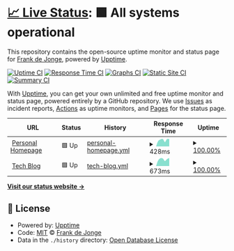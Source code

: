 # [📈 Live Status](https://demo.upptime.js.org): <!--live status--> **🟩 All systems operational**

This repository contains the open-source uptime monitor and status page for [Frank de Jonge](http://blog.frankdejonge.nl/), powered by [Upptime](https://github.com/upptime/upptime).

[![Uptime CI](https://github.com/frankdejonge/uptime-monirots/workflows/Uptime%20CI/badge.svg)](https://github.com/frankdejonge/uptime-monirots/actions?query=workflow%3A%22Uptime+CI%22)
[![Response Time CI](https://github.com/frankdejonge/uptime-monirots/workflows/Response%20Time%20CI/badge.svg)](https://github.com/frankdejonge/uptime-monirots/actions?query=workflow%3A%22Response+Time+CI%22)
[![Graphs CI](https://github.com/frankdejonge/uptime-monirots/workflows/Graphs%20CI/badge.svg)](https://github.com/frankdejonge/uptime-monirots/actions?query=workflow%3A%22Graphs+CI%22)
[![Static Site CI](https://github.com/frankdejonge/uptime-monirots/workflows/Static%20Site%20CI/badge.svg)](https://github.com/frankdejonge/uptime-monirots/actions?query=workflow%3A%22Static+Site+CI%22)
[![Summary CI](https://github.com/frankdejonge/uptime-monirots/workflows/Summary%20CI/badge.svg)](https://github.com/frankdejonge/uptime-monirots/actions?query=workflow%3A%22Summary+CI%22)

With [Upptime](https://upptime.js.org), you can get your own unlimited and free uptime monitor and status page, powered entirely by a GitHub repository. We use [Issues](https://github.com/frankdejonge/uptime-monirots/issues) as incident reports, [Actions](https://github.com/frankdejonge/uptime-monirots/actions) as uptime monitors, and [Pages](https://demo.upptime.js.org) for the status page.

<!--start: status pages-->
<!-- This summary is generated by Upptime (https://github.com/upptime/upptime) -->
<!-- Do not edit this manually, your changes will be overwritten -->
<!-- prettier-ignore -->
| URL | Status | History | Response Time | Uptime |
| --- | ------ | ------- | ------------- | ------ |
| <img alt="" src="https://favicons.githubusercontent.com/frankdejonge.nl" height="13"> [Personal Homepage](https://frankdejonge.nl) | 🟩 Up | [personal-homepage.yml](https://github.com/frankdejonge/uptime-monitors/commits/HEAD/history/personal-homepage.yml) | <details><summary><img alt="Response time graph" src="./graphs/personal-homepage/response-time-week.png" height="20"> 428ms</summary><br><a href="https://status.frankdejonge.nl/history/personal-homepage"><img alt="Response time 428" src="https://img.shields.io/endpoint?url=https%3A%2F%2Fraw.githubusercontent.com%2Ffrankdejonge%2Fuptime-monitors%2FHEAD%2Fapi%2Fpersonal-homepage%2Fresponse-time.json"></a><br><a href="https://status.frankdejonge.nl/history/personal-homepage"><img alt="24-hour response time 428" src="https://img.shields.io/endpoint?url=https%3A%2F%2Fraw.githubusercontent.com%2Ffrankdejonge%2Fuptime-monitors%2FHEAD%2Fapi%2Fpersonal-homepage%2Fresponse-time-day.json"></a><br><a href="https://status.frankdejonge.nl/history/personal-homepage"><img alt="7-day response time 428" src="https://img.shields.io/endpoint?url=https%3A%2F%2Fraw.githubusercontent.com%2Ffrankdejonge%2Fuptime-monitors%2FHEAD%2Fapi%2Fpersonal-homepage%2Fresponse-time-week.json"></a><br><a href="https://status.frankdejonge.nl/history/personal-homepage"><img alt="30-day response time 428" src="https://img.shields.io/endpoint?url=https%3A%2F%2Fraw.githubusercontent.com%2Ffrankdejonge%2Fuptime-monitors%2FHEAD%2Fapi%2Fpersonal-homepage%2Fresponse-time-month.json"></a><br><a href="https://status.frankdejonge.nl/history/personal-homepage"><img alt="1-year response time 428" src="https://img.shields.io/endpoint?url=https%3A%2F%2Fraw.githubusercontent.com%2Ffrankdejonge%2Fuptime-monitors%2FHEAD%2Fapi%2Fpersonal-homepage%2Fresponse-time-year.json"></a></details> | <details><summary><a href="https://status.frankdejonge.nl/history/personal-homepage">100.00%</a></summary><a href="https://status.frankdejonge.nl/history/personal-homepage"><img alt="All-time uptime 100.00%" src="https://img.shields.io/endpoint?url=https%3A%2F%2Fraw.githubusercontent.com%2Ffrankdejonge%2Fuptime-monitors%2FHEAD%2Fapi%2Fpersonal-homepage%2Fuptime.json"></a><br><a href="https://status.frankdejonge.nl/history/personal-homepage"><img alt="24-hour uptime 100.00%" src="https://img.shields.io/endpoint?url=https%3A%2F%2Fraw.githubusercontent.com%2Ffrankdejonge%2Fuptime-monitors%2FHEAD%2Fapi%2Fpersonal-homepage%2Fuptime-day.json"></a><br><a href="https://status.frankdejonge.nl/history/personal-homepage"><img alt="7-day uptime 100.00%" src="https://img.shields.io/endpoint?url=https%3A%2F%2Fraw.githubusercontent.com%2Ffrankdejonge%2Fuptime-monitors%2FHEAD%2Fapi%2Fpersonal-homepage%2Fuptime-week.json"></a><br><a href="https://status.frankdejonge.nl/history/personal-homepage"><img alt="30-day uptime 100.00%" src="https://img.shields.io/endpoint?url=https%3A%2F%2Fraw.githubusercontent.com%2Ffrankdejonge%2Fuptime-monitors%2FHEAD%2Fapi%2Fpersonal-homepage%2Fuptime-month.json"></a><br><a href="https://status.frankdejonge.nl/history/personal-homepage"><img alt="1-year uptime 100.00%" src="https://img.shields.io/endpoint?url=https%3A%2F%2Fraw.githubusercontent.com%2Ffrankdejonge%2Fuptime-monitors%2FHEAD%2Fapi%2Fpersonal-homepage%2Fuptime-year.json"></a></details>
| <img alt="" src="https://favicons.githubusercontent.com/blog.frankdejonge.nl" height="13"> [Tech Blog](https://blog.frankdejonge.nl) | 🟩 Up | [tech-blog.yml](https://github.com/frankdejonge/uptime-monitors/commits/HEAD/history/tech-blog.yml) | <details><summary><img alt="Response time graph" src="./graphs/tech-blog/response-time-week.png" height="20"> 673ms</summary><br><a href="https://status.frankdejonge.nl/history/tech-blog"><img alt="Response time 673" src="https://img.shields.io/endpoint?url=https%3A%2F%2Fraw.githubusercontent.com%2Ffrankdejonge%2Fuptime-monitors%2FHEAD%2Fapi%2Ftech-blog%2Fresponse-time.json"></a><br><a href="https://status.frankdejonge.nl/history/tech-blog"><img alt="24-hour response time 673" src="https://img.shields.io/endpoint?url=https%3A%2F%2Fraw.githubusercontent.com%2Ffrankdejonge%2Fuptime-monitors%2FHEAD%2Fapi%2Ftech-blog%2Fresponse-time-day.json"></a><br><a href="https://status.frankdejonge.nl/history/tech-blog"><img alt="7-day response time 673" src="https://img.shields.io/endpoint?url=https%3A%2F%2Fraw.githubusercontent.com%2Ffrankdejonge%2Fuptime-monitors%2FHEAD%2Fapi%2Ftech-blog%2Fresponse-time-week.json"></a><br><a href="https://status.frankdejonge.nl/history/tech-blog"><img alt="30-day response time 673" src="https://img.shields.io/endpoint?url=https%3A%2F%2Fraw.githubusercontent.com%2Ffrankdejonge%2Fuptime-monitors%2FHEAD%2Fapi%2Ftech-blog%2Fresponse-time-month.json"></a><br><a href="https://status.frankdejonge.nl/history/tech-blog"><img alt="1-year response time 673" src="https://img.shields.io/endpoint?url=https%3A%2F%2Fraw.githubusercontent.com%2Ffrankdejonge%2Fuptime-monitors%2FHEAD%2Fapi%2Ftech-blog%2Fresponse-time-year.json"></a></details> | <details><summary><a href="https://status.frankdejonge.nl/history/tech-blog">100.00%</a></summary><a href="https://status.frankdejonge.nl/history/tech-blog"><img alt="All-time uptime 100.00%" src="https://img.shields.io/endpoint?url=https%3A%2F%2Fraw.githubusercontent.com%2Ffrankdejonge%2Fuptime-monitors%2FHEAD%2Fapi%2Ftech-blog%2Fuptime.json"></a><br><a href="https://status.frankdejonge.nl/history/tech-blog"><img alt="24-hour uptime 100.00%" src="https://img.shields.io/endpoint?url=https%3A%2F%2Fraw.githubusercontent.com%2Ffrankdejonge%2Fuptime-monitors%2FHEAD%2Fapi%2Ftech-blog%2Fuptime-day.json"></a><br><a href="https://status.frankdejonge.nl/history/tech-blog"><img alt="7-day uptime 100.00%" src="https://img.shields.io/endpoint?url=https%3A%2F%2Fraw.githubusercontent.com%2Ffrankdejonge%2Fuptime-monitors%2FHEAD%2Fapi%2Ftech-blog%2Fuptime-week.json"></a><br><a href="https://status.frankdejonge.nl/history/tech-blog"><img alt="30-day uptime 100.00%" src="https://img.shields.io/endpoint?url=https%3A%2F%2Fraw.githubusercontent.com%2Ffrankdejonge%2Fuptime-monitors%2FHEAD%2Fapi%2Ftech-blog%2Fuptime-month.json"></a><br><a href="https://status.frankdejonge.nl/history/tech-blog"><img alt="1-year uptime 100.00%" src="https://img.shields.io/endpoint?url=https%3A%2F%2Fraw.githubusercontent.com%2Ffrankdejonge%2Fuptime-monitors%2FHEAD%2Fapi%2Ftech-blog%2Fuptime-year.json"></a></details>

<!--end: status pages-->

[**Visit our status website →**](https://demo.upptime.js.org)

## 📄 License

- Powered by: [Upptime](https://github.com/upptime/upptime)
- Code: [MIT](./LICENSE) © [Frank de Jonge](http://blog.frankdejonge.nl/)
- Data in the `./history` directory: [Open Database License](https://opendatacommons.org/licenses/odbl/1-0/)
